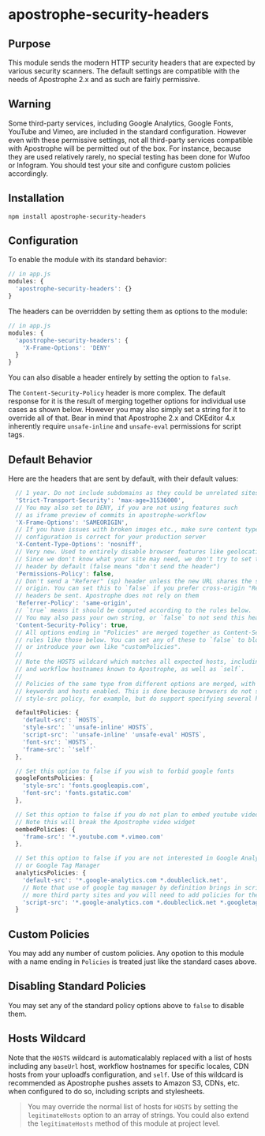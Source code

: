 # apostrophe-security-headers

## Purpose

This module sends the modern HTTP security headers that are expected by various security scanners. The default settings are compatible with the needs of Apostrophe 2.x and as such are fairly permissive.

## Warning

Some third-party services, including Google Analytics, Google Fonts, YouTube and Vimeo, are included in the standard configuration. However even with these permissive settings, not all third-party services compatible with Apostrophe will be permitted out of the box. For instance, because they are used relatively rarely, no special testing has been done for Wufoo or Infogram. You should test your site and configure custom policies accordingly.

## Installation

```
npm install apostrophe-security-headers
```

## Configuration

To enable the module with its standard behavior:

```javascript
// in app.js
modules: {
  'apostrophe-security-headers': {}
}
```

The headers can be overridden by setting them as options to the module:

```javascript
// in app.js
modules: {
  'apostrophe-security-headers': {
    'X-Frame-Options': 'DENY'
  }
}
```

You can also disable a header entirely by setting the option to `false`.

The `Content-Security-Policy` header is more complex. The default response for it is the result of merging together options for individual use cases as shown below. However you may also simply set a string for it to override all of that. Bear in mind that Apostrophe 2.x and CKEditor 4.x inherently require `unsafe-inline` and `unsafe-eval` permissions for script tags.

## Default Behavior

Here are the headers that are sent by default, with their default values:

```javascript
  // 1 year. Do not include subdomains as they could be unrelated sites
  'Strict-Transport-Security': 'max-age=31536000',
  // You may also set to DENY, if you are not using features such
  // as iframe preview of commits in apostrophe-workflow
  'X-Frame-Options': 'SAMEORIGIN',
  // If you have issues with broken images etc., make sure content type
  // configuration is correct for your production server
  'X-Content-Type-Options': 'nosniff',
  // Very new. Used to entirely disable browser features like geolocation per host.
  // Since we don't know what your site may need, we don't try to set this
  // header by default (false means "don't send the header")
  'Permissions-Policy': false,
  // Don't send a "Referer" (sp) header unless the new URL shares the same
  // origin. You can set this to `false` if you prefer cross-origin "Referer"
  // headers be sent. Apostrophe does not rely on them
  'Referrer-Policy': 'same-origin',
  // `true` means it should be computed according to the rules below.
  // You may also pass your own string, or `false` to not send this header.
  'Content-Security-Policy': true,
  // All options ending in "Policies" are merged together as Content-Security-Policy
  // rules like those below. You can set any of these to `false` to block them,
  // or introduce your own like "customPolicies".
  //
  // Note the HOSTS wildcard which matches all expected hosts, including CDN hosts
  // and workflow hostnames known to Apostrophe, as well as `self`.
  //
  // Policies of the same type from different options are merged, with the largest set of
  // keywords and hosts enabled. This is done because browsers do not support more than one
  // style-src policy, for example, but do support specifying several hosts in one policy.

  defaultPolicies: {
    'default-src': `HOSTS`,
    'style-src': `'unsafe-inline' HOSTS`,
    'script-src': `'unsafe-inline' 'unsafe-eval' HOSTS`,
    'font-src': `HOSTS`,
    'frame-src': `'self'`
  },

  // Set this option to false if you wish to forbid google fonts
  googleFontsPolicies: {
    'style-src': 'fonts.googleapis.com',
    'font-src': 'fonts.gstatic.com'
  },

  // Set this option to false if you do not plan to embed youtube video.
  // Note this will break the Apostrophe video widget
  oembedPolicies: {
    'frame-src': '*.youtube.com *.vimeo.com'
  },

  // Set this option to false if you are not interested in Google Analytics
  // or Google Tag Manager
  analyticsPolicies: {
    'default-src': '*.google-analytics.com *.doubleclick.net',
    // Note that use of google tag manager by definition brings in scripts from
    // more third party sites and you will need to add policies for them
    'script-src': '*.google-analytics.com *.doubleclick.net *.googletagmanager.com'
  }
```

## Custom Policies

You may add any number of custom policies. Any opotion to this module with a name ending in `Policies` is treated just like the standard cases above.

## Disabling Standard Policies

You may set any of the standard policy options above to `false` to disable them.

## Hosts Wildcard

Note that the `HOSTS` wildcard is automaticalably replaced with a list of hosts including any `baseUrl` host, workflow hostnames for specific locales, CDN hosts from your uploadfs configuration, and `self`. Use of this wildcard is recommended as Apostrophe pushes assets to Amazon S3, CDNs, etc. when configured to do so, including scripts and stylesheets.

> You may override the normal list of hosts for `HOSTS` by setting the `legitimateHosts` option to an array of strings. You could also extend the `legitimateHosts` method of this module at project level.

